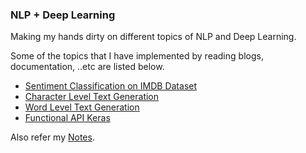 ### NLP + Deep Learning
Making my hands dirty on different topics of NLP and Deep Learning.

Some of the topics that I have implemented by reading blogs, documentation, ..etc are listed below.
- [Sentiment Classification on IMDB Dataset](https://github.com/Abhishekmamidi123/NLP/tree/master/Sentiment_Classification_LSTM)
- [Character Level Text Generation](https://github.com/Abhishekmamidi123/NLP/tree/master/Text_Generation_LSTM)
- [Word Level Text Generation](https://github.com/Abhishekmamidi123/NLP/tree/master/Word_Level_Text_Generation_LSTM)
- [Functional API Keras](https://github.com/Abhishekmamidi123/NLP/tree/master/Functional_API_Keras)

Also refer my [Notes](https://github.com/Abhishekmamidi123/NLP/blob/master/Notes.md).
